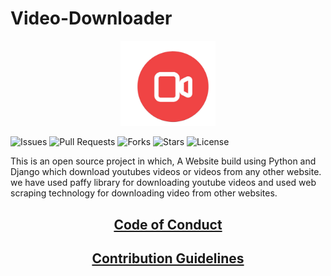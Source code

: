 # Video-Downloader
<p align="center"><img width=30% src="static/img/logo.png"></p>

![Issues](https://img.shields.io/github/issues/rajraman786/Video-Downloader)
![Pull Requests](https://img.shields.io/github/issues-pr/rajraman786/Video-Downloader?)
![Forks](https://img.shields.io/github/forks/rajraman786/Video-Downloader)
![Stars](https://img.shields.io/github/stars/rajraman786/Video-Downloader)
![License](https://img.shields.io/github/license/rajraman786/Video-Downloader)

This is an open source project in which, A Website build using Python and Django which download youtubes videos or videos from any other website.
we have used paffy library for downloading youtube videos and used web scraping technology for downloading video from other websites.

<a href="./Code_of_Conduct.md"><h2 align= "center"><b> Code of Conduct</b></h2></a>

<a href="./CONTRIBUTING.md"><h2 align= "center"><b> Contribution Guidelines</b></h2></a>
